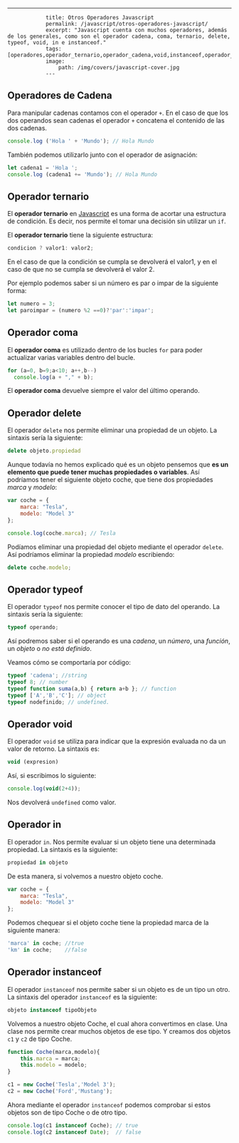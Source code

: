 ---
				title: Otros Operadores Javascript
				permalink: /javascript/otros-operadores-javascript/
				excerpt: "Javascript cuenta con muchos operadores, además de los generales, como son el operador cadena, coma, ternario, delete, typeof, void, in e instanceof."
				tags: [operadores,operador_ternario,operador_cadena,void,instanceof,operador_delete,typeof]
				image:
  					path: /img/covers/javascript-cover.jpg
				---
			
## Operadores de Cadena


Para manipular cadenas contamos con el operador `+`. En el caso de que los dos operandos sean cadenas el operador `+` concatena el contenido de las dos cadenas.


```javascript
console.log ('Hola ' + 'Mundo'); // Hola Mundo
```


También podemos utilizarlo junto con el operador de asignación:


```javascript
let cadena1 = 'Hola ';
console.log (cadena1 += 'Mundo'); // Hola Mundo
```


## Operador ternario


El **operador ternario** en [Javascript](https://www.manualweb.net/javascript/) es una forma de acortar una estructura de condición. Es decir, nos permite el tomar una decisión sin utilizar un `if`.


El **operador ternario** tiene la siguiente estructura:


```javascript
condicion ? valor1: valor2;
```


En el caso de que la condición se cumpla se devolverá el valor1, y en el caso de que no se cumpla se devolverá el valor 2.


Por ejemplo podemos saber si un número es par o impar de la siguiente forma:


```javascript
let numero = 3;
let paroimpar = (numero %2 ==0)?'par':'impar';
```


## Operador coma


El **operador coma** es utilizado dentro de los bucles `for` para poder actualizar varias variables dentro del bucle.


```javascript
for (a=0, b=9;a<10; a++,b--)
  console.log(a + "," + b);
```


El **operador coma** devuelve siempre el valor del último operando.


## Operador delete


El operador `delete` nos permite eliminar una propiedad de un objeto. La sintaxis sería la siguiente:


```javascript
delete objeto.propiedad
```


Aunque todavía no hemos explicado qué es un objeto pensemos que **es un elemento que puede tener muchas propiedades o variables**. Así podríamos tener el siguiente objeto coche, que tiene dos propiedades _marca_ y _modelo_:


```javascript
var coche = {
    marca: "Tesla",
    modelo: "Model 3"
};

console.log(coche.marca); // Tesla
```


Podíamos eliminar una propiedad del objeto mediante el operador `delete`. Así podríamos eliminar la propiedad _modelo_ escribiendo:


```javascript
delete coche.modelo;
```


## Operador typeof


El operador `typeof` nos permite conocer el tipo de dato del operando. La sintaxis sería la siguiente:


```javascript
typeof operando;
```


Así podremos saber si el operando es una _cadena_, un _número_, una _función_, un _objeto_ o _no está definido_.


Veamos cómo se comportaría por código:


```javascript
typeof 'cadena'; //string
typeof 8; // number
typeof function suma(a,b) { return a+b }; // function
typeof ['A','B','C']; // object
typeof nodefinido; // undefined.
```


## Operador void


El operador `void` se utiliza para indicar que la expresión evaluada no da un valor de retorno. La sintaxis es:


```javascript
void (expresion)
```


Así, si escribimos lo siguiente:


```javascript
console.log(void(2+4));
```


Nos devolverá `undefined` como valor.


## Operador in


El operador `in`. Nos permite evaluar si un objeto tiene una determinada propiedad. La sintaxis es la siguiente:


```javascript
propiedad in objeto
```


De esta manera, si volvemos a nuestro objeto coche.


```javascript
var coche = {
    marca: "Tesla",
    modelo: "Model 3"
};
```


Podemos chequear si el objeto coche tiene la propiedad marca de la siguiente manera:


```javascript
'marca' in coche; //true
'km' in coche;    //false
```


## Operador instanceof


El operador `instanceof` nos permite saber si un objeto es de un tipo un otro. La sintaxis del operador `instanceof` es la siguiente:


```javascript
objeto instanceof tipoObjeto
```


Volvemos a nuestro objeto Coche, el cual ahora convertimos en clase. Una clase nos permite crear muchos objetos de ese tipo. Y creamos dos objetos `c1` y `c2` de tipo Coche.


```javascript
function Coche(marca,modelo){
    this.marca = marca;
    this.modelo = modelo;
}

c1 = new Coche('Tesla','Model 3');
c2 = new Coche('Ford','Mustang');
```


Ahora mediante el operador `instanceof` podemos comprobar si estos objetos son de tipo Coche o de otro tipo.


```javascript
console.log(c1 instanceof Coche); // true
console.log(c2 instanceof Date);  // false
```

